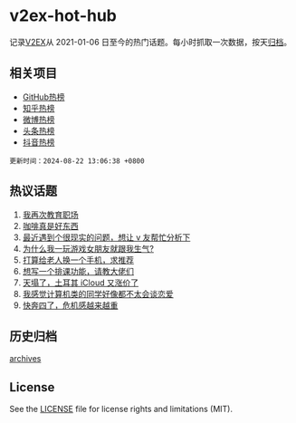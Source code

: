 # v2ex-hot-hub

 记录[V2EX](https://www.v2ex.com/)从 2021-01-06 日至今的热门话题。每小时抓取一次数据，按天[归档](archives)。
 
 ## 相关项目

- [GitHub热榜](https://github.com/it985/github-hot-hub)
- [知乎热榜](https://github.com/it985/zhihu-hot-hub)
- [微博热榜](https://github.com/it985/weibo-hot-hub)
- [头条热榜](https://github.com/it985/toutiao-hot-hub)
- [抖音热榜](https://github.com/it985/douyin-hot-hub)


 `更新时间：2024-08-22 13:06:38 +0800`

## 热议话题

1. [我再次教育职场](https://www.v2ex.com/t/1066767)
1. [咖啡真是好东西](https://www.v2ex.com/t/1066873)
1. [最近遇到个很现实的问题，想让 v 友帮忙分析下](https://www.v2ex.com/t/1066759)
1. [为什么我一玩游戏女朋友就跟我生气?](https://www.v2ex.com/t/1066904)
1. [打算给老人换一个手机，求推荐](https://www.v2ex.com/t/1066808)
1. [想写一个排课功能，请教大佬们](https://www.v2ex.com/t/1066877)
1. [天塌了，土耳其 iCloud 又涨价了](https://www.v2ex.com/t/1066860)
1. [我感觉计算机类的同学好像都不太会谈恋爱](https://www.v2ex.com/t/1066930)
1. [快奔四了，危机感越来越重](https://www.v2ex.com/t/1066872)

## 历史归档

[archives](archives)

## License

See the [LICENSE](LICENSE) file for license rights and limitations (MIT).
